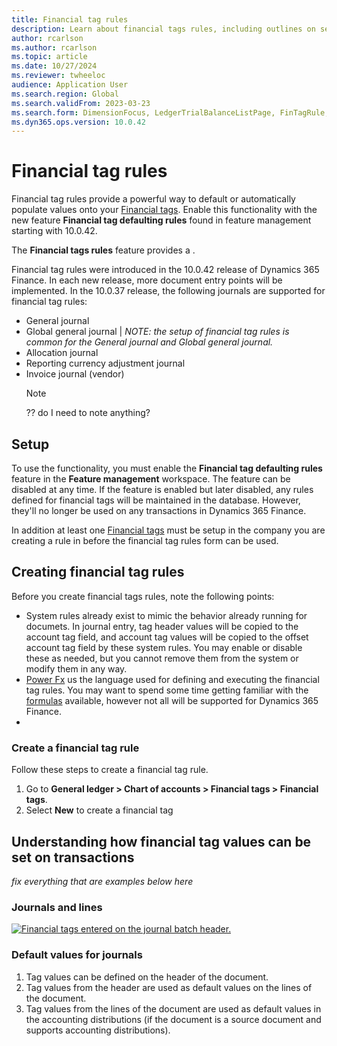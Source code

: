 ```yaml
---
title: Financial tag rules 
description: Learn about financial tags rules, including outlines on setup, the process of creating financial tag rules, and defaulting financial tag values on transactions using copilot with PowerFx formulas
author: rcarlson
ms.author: rcarlson
ms.topic: article
ms.date: 10/27/2024
ms.reviewer: twheeloc
audience: Application User
ms.search.region: Global
ms.search.validFrom: 2023-03-23
ms.search.form: DimensionFocus, LedgerTrialBalanceListPage, FinTagRule, FinancialTags
ms.dyn365.ops.version: 10.0.42
---
```


# Financial tag rules

Financial tag rules provide a powerful way to default or automatically populate values onto your [Financial tags](financial-tag.md). Enable this functionality with the new feature **Financial tag defaulting rules** found in feature management starting with 10.0.42. 

The **Financial tags rules** feature provides a .

Financial tag rules were introduced in the 10.0.42 release of Dynamics 365 Finance. In each new release, more document entry points will be implemented. In the 10.0.37 release, the following journals are supported for financial tag rules:

- General journal
- Global general journal | *NOTE: the setup of financial tag rules is common for the General journal and Global general journal.*
- Allocation journal
- Reporting currency adjustment journal
- Invoice journal (vendor)
    > [!NOTE]
    > ?? do I need to note anything?

## Setup

To use the functionality, you must enable the **Financial tag defaulting rules** feature in the **Feature management** workspace. The feature can be disabled at any time. If the feature is enabled but later disabled, any rules defined for financial tags will be maintained in the database. However, they'll no longer be used on any transactions in Dynamics 365 Finance.

In addition at least one [Financial tags](financial-tag.md) must be setup in the company you are creating a rule in before the financial tag rules form can be used.

## Creating financial tag rules

Before you create financial tags rules, note the following points:
- System rules already exist to mimic the behavior already running for documets.  In journal entry, tag header values will be copied to the account tag field, and account tag values will be copied to the offset account tag field by these system rules. You may enable or disable these as needed, but you cannot remove them from the system or modify them in any way.
- [Power Fx](https://learn.microsoft.com/en-us/power-platform/power-fx/overview) us the language used for defining and executing the financial tag rules. You may want to spend some time getting familiar with the [formulas](https://learn.microsoft.com/en-us/power-platform/power-fx/formula-reference-overview) available, however not all will be supported for Dynamics 365 Finance.
- 

### Create a financial tag rule

Follow these steps to create a financial tag rule.

1. Go to **General ledger \> Chart of accounts \> Financial tags \> Financial tags**.
2. Select **New** to create a financial tag

## Understanding how financial tag values can be set on transactions


*fix everything that are examples below here*
  
### Journals and lines

[![Financial tags entered on the journal batch header.](./media/Financial-tag1.png)](./media/Financial-tag1.png)

### Default values for journals

1. Tag values can be defined on the header of the document.
2. Tag values from the header are used as default values on the lines of the document.
3. Tag values from the lines of the document are used as default values in the accounting distributions (if the document is a source document and supports accounting distributions).


